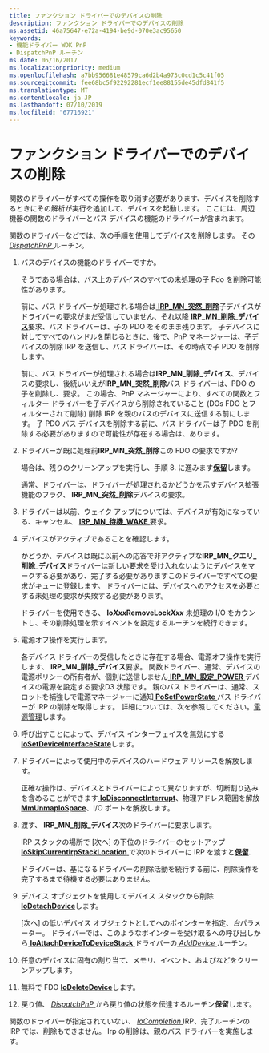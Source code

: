 ```yaml
---
title: ファンクション ドライバーでのデバイスの削除
description: ファンクション ドライバーでのデバイスの削除
ms.assetid: 46a75647-e72a-4194-be9d-070e3ac95650
keywords:
- 機能ドライバー WDK PnP
- DispatchPnP ルーチン
ms.date: 06/16/2017
ms.localizationpriority: medium
ms.openlocfilehash: a7bb956681e48579ca6d2b4a973c0cd1c5c41f05
ms.sourcegitcommit: fee68bc5f92292281ecf1ee88155de45dfd841f5
ms.translationtype: MT
ms.contentlocale: ja-JP
ms.lasthandoff: 07/10/2019
ms.locfileid: "67716921"
---
```

# <a name="removing-a-device-in-a-function-driver"></a>ファンクション ドライバーでのデバイスの削除





関数のドライバーがすべての操作を取り消す必要があります、デバイスを削除するときにその解析が実行を追加して、デバイスを起動します。 ここには、周辺機器の関数のドライバーとバス デバイスの機能のドライバーが含まれます。

関数のドライバーなどでは、次の手順を使用してデバイスを削除します。 その[ *DispatchPnP* ](https://docs.microsoft.com/windows-hardware/drivers/ddi/content/wdm/nc-wdm-driver_dispatch)ルーチン。

1. バスのデバイスの機能のドライバーですか。

   そうである場合は、バス上のデバイスのすべての未処理の子 Pdo を削除可能性があります。

   前に、バス ドライバーが処理される場合は[ **IRP\_MN\_突然\_削除**](https://docs.microsoft.com/windows-hardware/drivers/kernel/irp-mn-surprise-removal)子デバイスがドライバーの要求がまだ受信していません、それ以降[ **IRP\_MN\_削除\_デバイス**](https://docs.microsoft.com/windows-hardware/drivers/kernel/irp-mn-remove-device)要求、バス ドライバーは、子の PDO をそのまま残ります。 子デバイスに対してすべてのハンドルを閉じるときに、後で、PnP マネージャーは、子デバイスの削除 IRP を送信し、バス ドライバーは、その時点で子 PDO を削除します。

   前に、バス ドライバーが処理される場合は**IRP\_MN\_削除\_デバイス**、デバイスの要求し、後続いいえが**IRP\_MN\_突然\_削除**バス ドライバーは、PDO の子を削除し、要求。 この場合、PnP マネージャーにより、すべての関数とフィルター ドライバーを子デバイスから削除されていること (DOs FDO とフィルターされて削除) 削除 IRP を親のバスのデバイスに送信する前にします。 子 PDO バス デバイスを削除する前に、バス ドライバーは子 PDO を削除する必要がありますので可能性が存在する場合は、あります。

2. ドライバーが既に処理前**IRP\_MN\_突然\_削除**この FDO の要求ですか?

   場合は、残りのクリーンアップを実行し、手順 8. に進みます[**保留**](https://docs.microsoft.com/windows-hardware/drivers/ddi/content/wdm/nf-wdm-iocalldriver)します。

   通常、ドライバーは、ドライバーが処理されるかどうかを示すデバイス拡張機能のフラグ、 **IRP\_MN\_突然\_削除**デバイスの要求。

3. ドライバーは以前、ウェイク アップについては、デバイスが有効になっている、キャンセル、 [ **IRP\_MN\_待機\_WAKE** ](https://docs.microsoft.com/windows-hardware/drivers/kernel/irp-mn-wait-wake)要求。

4. デバイスがアクティブであることを確認します。

   かどうか、デバイスは既に以前への応答で非アクティブな**IRP\_MN\_クエリ\_削除\_デバイス**ドライバーは新しい要求を受け入れないようにデバイスをマークする必要があり、完了する必要がありますこのドライバーですべての要求がキューに登録します。 ドライバーには、デバイスへのアクセスを必要とする未処理の要求が失敗する必要があります。

   ドライバーを使用できる、 **Io*Xxx*RemoveLock<em>Xxx</em>** 未処理の I/O をカウントし、その削除処理を示すイベントを設定するルーチンを続行できます。

5. 電源オフ操作を実行します。

   各デバイス ドライバーの受信したときに存在する場合、電源オフ操作を実行します、 **IRP\_MN\_削除\_デバイス**要求。 関数ドライバー、通常、デバイスの電源ポリシーの所有者が、個別に送信しません[ **IRP\_MN\_設定\_POWER** ](https://docs.microsoft.com/windows-hardware/drivers/kernel/irp-mn-set-power)デバイスの電源を設定する要求D3 状態です。 親のバス ドライバーは、通常、スロットを補強しで電源マネージャーに通知[ **PoSetPowerState** ](https://docs.microsoft.com/windows-hardware/drivers/ddi/content/ntifs/nf-ntifs-posetpowerstate)バス ドライバーが IRP の削除を取得します。 詳細については、次を参照してください。[電源管理](implementing-power-management.md)します。

6. 呼び出すことによって、デバイス インターフェイスを無効にする[ **IoSetDeviceInterfaceState**](https://docs.microsoft.com/windows-hardware/drivers/ddi/content/wdm/nf-wdm-iosetdeviceinterfacestate)します。

7. ドライバーによって使用中のデバイスのハードウェア リソースを解放します。

   正確な操作は、デバイスとドライバーによって異なりますが、切断割り込みを含めることができます[ **IoDisconnectInterrupt**](https://docs.microsoft.com/windows-hardware/drivers/ddi/content/wdm/nf-wdm-iodisconnectinterrupt)、物理アドレス範囲を解放[ **MmUnmapIoSpace**](https://docs.microsoft.com/windows-hardware/drivers/ddi/content/wdm/nf-wdm-mmunmapiospace)、I/O ポートを解放します。

8. 渡す、 **IRP\_MN\_削除\_デバイス**次のドライバーに要求します。

   IRP スタックの場所で [次へ] の下位のドライバーのセットアップ[ **IoSkipCurrentIrpStackLocation** ](https://docs.microsoft.com/windows-hardware/drivers/kernel/mm-bad-pointer)で次のドライバーに IRP を渡すと[**保留**](https://docs.microsoft.com/windows-hardware/drivers/ddi/content/wdm/nf-wdm-iocalldriver).

   ドライバーは、基になるドライバーの削除活動を続行する前に、削除操作を完了するまで待機する必要はありません。

9. デバイス オブジェクトを使用してデバイス スタックから削除[ **IoDetachDevice**](https://docs.microsoft.com/windows-hardware/drivers/ddi/content/wdm/nf-wdm-iodetachdevice)します。

   [次へ] の低いデバイス オブジェクトとしてへのポインターを指定、*台*パラメーター。 ドライバーでは、このようなポインターを受け取るへの呼び出しから[ **IoAttachDeviceToDeviceStack** ](https://docs.microsoft.com/windows-hardware/drivers/ddi/content/wdm/nf-wdm-ioattachdevicetodevicestack)ドライバーの[ *AddDevice* ](https://docs.microsoft.com/windows-hardware/drivers/ddi/content/wdm/nc-wdm-driver_add_device)ルーチン。

10. 任意のデバイスに固有の割り当て、メモリ、イベント、およびなどをクリーンアップします。

11. 無料で FDO [ **IoDeleteDevice**](https://docs.microsoft.com/windows-hardware/drivers/ddi/content/wdm/nf-wdm-iodeletedevice)します。

12. 戻り値、 [ *DispatchPnP* ](https://docs.microsoft.com/windows-hardware/drivers/ddi/content/wdm/nc-wdm-driver_dispatch)から戻り値の状態を伝達するルーチン**保留**します。

関数のドライバーが指定されていない、 [ *IoCompletion* ](https://docs.microsoft.com/windows-hardware/drivers/ddi/content/wdm/nc-wdm-io_completion_routine) IRP、完了ルーチンの IRP では、削除もできません。 Irp の削除は、親のバス ドライバーを実施します。

 

 




